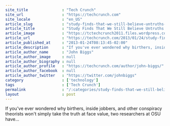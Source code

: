 ```yaml
---
site_title               : "Tech Crunch"
site_url                 : "https://techcrunch.com"
site_locale              : "en_US"
article_slug             : "study-finds-that-we-still-believe-untruths-even-after-instant-online-corrections"
article_title            : "Study Finds That We Still Believe Untruths Even After Instant Online Corrections"
article_image            : "https://tctechcrunch2011.files.wordpress.com/2013/01/shutterstock_78272062.jpg?w=500&h=334&crop=1"
article_url              : "https://techcrunch.com/2013/01/24/study-finds-that-we-still-believe-untruths-even-after-instant-online-corrections/"
article_published_at     : "2013-01-24T08:13:45-02:00"
article_description      : "If you've ever wondered why birthers, inside jobbers, and other conspiracy theorists won't simply take the truth at face value, two researchers at OSU have..."
article_author_name      : "John Biggs"
article_author_image     : null
article_author_biography : null
article_author_profile   : "https://techcrunch.com/author/john-biggs/"
article_author_facebook  : null
article_author_twitter   : "https://twitter.com/johnbiggs"
category                 : ['technology']
tags                     : ['Tech Crunch']
permalink                : "/:categories/study-finds-that-we-still-believe-untruths-even-after-instant-online-corrections/"
layout                   : post
---
```


If you've ever wondered why birthers, inside jobbers, and other conspiracy theorists won't simply take the truth at face value, two researchers at OSU have...
